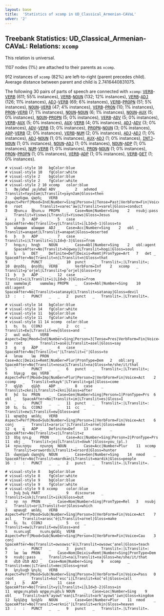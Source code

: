 ```yaml
---
layout: base
title:  'Statistics of xcomp in UD_Classical_Armenian-CAVaL'
udver: '2'
---
```


## Treebank Statistics: UD_Classical_Armenian-CAVaL: Relations: `xcomp`

This relation is universal.

1107 nodes (1%) are attached to their parents as `xcomp`.

912 instances of `xcomp` (82%) are left-to-right (parent precedes child).
Average distance between parent and child is 2.7416440831075.

The following 30 pairs of parts of speech are connected with `xcomp`: <tt><a href="xcl_caval-pos-VERB.html">VERB</a></tt>-<tt><a href="xcl_caval-pos-VERB.html">VERB</a></tt> (611; 55% instances), <tt><a href="xcl_caval-pos-VERB.html">VERB</a></tt>-<tt><a href="xcl_caval-pos-NOUN.html">NOUN</a></tt> (132; 12% instances), <tt><a href="xcl_caval-pos-VERB.html">VERB</a></tt>-<tt><a href="xcl_caval-pos-ADJ.html">ADJ</a></tt> (126; 11% instances), <tt><a href="xcl_caval-pos-ADJ.html">ADJ</a></tt>-<tt><a href="xcl_caval-pos-VERB.html">VERB</a></tt> (69; 6% instances), <tt><a href="xcl_caval-pos-VERB.html">VERB</a></tt>-<tt><a href="xcl_caval-pos-PROPN.html">PROPN</a></tt> (51; 5% instances), <tt><a href="xcl_caval-pos-NOUN.html">NOUN</a></tt>-<tt><a href="xcl_caval-pos-VERB.html">VERB</a></tt> (47; 4% instances), <tt><a href="xcl_caval-pos-VERB.html">VERB</a></tt>-<tt><a href="xcl_caval-pos-PRON.html">PRON</a></tt> (10; 1% instances), <tt><a href="xcl_caval-pos-PRON.html">PRON</a></tt>-<tt><a href="xcl_caval-pos-VERB.html">VERB</a></tt> (7; 1% instances), <tt><a href="xcl_caval-pos-NOUN.html">NOUN</a></tt>-<tt><a href="xcl_caval-pos-NOUN.html">NOUN</a></tt> (6; 1% instances), <tt><a href="xcl_caval-pos-NOUN.html">NOUN</a></tt>-<tt><a href="xcl_caval-pos-AUX.html">AUX</a></tt> (5; 0% instances), <tt><a href="xcl_caval-pos-NOUN.html">NOUN</a></tt>-<tt><a href="xcl_caval-pos-PROPN.html">PROPN</a></tt> (5; 0% instances), <tt><a href="xcl_caval-pos-VERB.html">VERB</a></tt>-<tt><a href="xcl_caval-pos-ADV.html">ADV</a></tt> (5; 0% instances), <tt><a href="xcl_caval-pos-VERB.html">VERB</a></tt>-<tt><a href="xcl_caval-pos-AUX.html">AUX</a></tt> (5; 0% instances), <tt><a href="xcl_caval-pos-AUX.html">AUX</a></tt>-<tt><a href="xcl_caval-pos-VERB.html">VERB</a></tt> (4; 0% instances), <tt><a href="xcl_caval-pos-ADJ.html">ADJ</a></tt>-<tt><a href="xcl_caval-pos-ADV.html">ADV</a></tt> (3; 0% instances), <tt><a href="xcl_caval-pos-ADV.html">ADV</a></tt>-<tt><a href="xcl_caval-pos-VERB.html">VERB</a></tt> (3; 0% instances), <tt><a href="xcl_caval-pos-PROPN.html">PROPN</a></tt>-<tt><a href="xcl_caval-pos-NOUN.html">NOUN</a></tt> (3; 0% instances), <tt><a href="xcl_caval-pos-ADP.html">ADP</a></tt>-<tt><a href="xcl_caval-pos-VERB.html">VERB</a></tt> (2; 0% instances), <tt><a href="xcl_caval-pos-VERB.html">VERB</a></tt>-<tt><a href="xcl_caval-pos-NUM.html">NUM</a></tt> (2; 0% instances), <tt><a href="xcl_caval-pos-ADJ.html">ADJ</a></tt>-<tt><a href="xcl_caval-pos-ADJ.html">ADJ</a></tt> (1; 0% instances), <tt><a href="xcl_caval-pos-ADJ.html">ADJ</a></tt>-<tt><a href="xcl_caval-pos-NOUN.html">NOUN</a></tt> (1; 0% instances), <tt><a href="xcl_caval-pos-AUX.html">AUX</a></tt>-<tt><a href="xcl_caval-pos-ADJ.html">ADJ</a></tt> (1; 0% instances), <tt><a href="xcl_caval-pos-INTJ.html">INTJ</a></tt>-<tt><a href="xcl_caval-pos-NOUN.html">NOUN</a></tt> (1; 0% instances), <tt><a href="xcl_caval-pos-NOUN.html">NOUN</a></tt>-<tt><a href="xcl_caval-pos-ADJ.html">ADJ</a></tt> (1; 0% instances), <tt><a href="xcl_caval-pos-NOUN.html">NOUN</a></tt>-<tt><a href="xcl_caval-pos-ADP.html">ADP</a></tt> (1; 0% instances), <tt><a href="xcl_caval-pos-NUM.html">NUM</a></tt>-<tt><a href="xcl_caval-pos-VERB.html">VERB</a></tt> (1; 0% instances), <tt><a href="xcl_caval-pos-PRON.html">PRON</a></tt>-<tt><a href="xcl_caval-pos-NOUN.html">NOUN</a></tt> (1; 0% instances), <tt><a href="xcl_caval-pos-PRON.html">PRON</a></tt>-<tt><a href="xcl_caval-pos-PROPN.html">PROPN</a></tt> (1; 0% instances), <tt><a href="xcl_caval-pos-VERB.html">VERB</a></tt>-<tt><a href="xcl_caval-pos-ADP.html">ADP</a></tt> (1; 0% instances), <tt><a href="xcl_caval-pos-VERB.html">VERB</a></tt>-<tt><a href="xcl_caval-pos-DET.html">DET</a></tt> (1; 0% instances).


~~~ conllu
# visual-style 10	bgColor:blue
# visual-style 10	fgColor:white
# visual-style 2	bgColor:blue
# visual-style 2	fgColor:white
# visual-style 2 10 xcomp	color:blue
1	Յայնժամ	յայնժամ	ADV	_	_	2	advmod	_	Translit=Yaynžam|LTranslit=yaynžam|Gloss=then
2	վարեցաւ	վարել	VERB	_	Aspect=Perf|Mood=Ind|Number=Sing|Person=1|Tense=Past|VerbForm=Fin|Voice=Pass	0	root	_	Translit=varecʻaw|LTranslit=varel|Gloss=conduct
3	Յիսուս	Յիսուս	PROPN	_	Case=Nom|Number=Sing	2	nsubj:pass	_	Translit=Yisows|LTranslit=Yisows|Gloss=Jesus
4	յ	ի	ADP	_	_	5	case	_	SpaceAfter=No|Translit=y|LTranslit=i|LId=ի-1|Gloss=to
5	անապատ	անապատ	ADJ	_	Case=Acc|Number=Sing	2	obl	_	Translit=anapat|LTranslit=anapat|Gloss=deserted
6	ի	ի	ADP	_	_	7	case	_	Translit=i|LTranslit=i|LId=ի-3|Gloss=from
7	հոգւոյ	հոգի	NOUN	_	Case=Abl|Number=Sing	2	obl:agent	_	SpaceAfter=No|Translit=hogwoy|LTranslit=hogi|Gloss=soul
8	ն	ն	DET	_	Definite=Def|Deixis=Remt|PronType=Art	7	det	_	SpaceAfter=No|Translit=n|LTranslit=n|Gloss=that
9	՝	՝	PUNCT	_	_	10	punct	_	Translit=;|LTranslit=;
10	փորձել	փորձել	VERB	_	VerbForm=Inf	2	xcomp	_	Translit=pʻorjel|LTranslit=pʻorjel|Gloss=try
11	ի	ի	ADP	_	_	12	case	_	Translit=i|LTranslit=i|LId=ի-3|Gloss=from
12	սատանայէ	սատանայ	PROPN	_	Case=Abl|Number=Sing	10	obl:agent	_	SpaceAfter=No|Translit=satanayē|LTranslit=satanay|Gloss=devil
13	:	:	PUNCT	_	_	2	punct	_	Translit=.|LTranslit=.

~~~


~~~ conllu
# visual-style 14	bgColor:blue
# visual-style 14	fgColor:white
# visual-style 11	bgColor:blue
# visual-style 11	fgColor:white
# visual-style 11 14 xcomp	color:blue
1	Եւ	եւ	CCONJ	_	_	2	cc	_	Translit=Ew|LTranslit=ew|Gloss=and
2	ասէ	ասել	VERB	_	Aspect=Imp|Mood=Ind|Number=Sing|Person=3|Tense=Pres|VerbForm=Fin|Voice=Act	0	root	_	Translit=asē|LTranslit=asel|Gloss=say
3	ց	ց	ADP	_	_	4	case	_	SpaceAfter=No|Translit=cʻ|LTranslit=cʻ|Gloss=to
4	նոսա	նա	PRON	_	Case=Acc|Deixis=Remt|Number=Plur|PronType=Dem	2	obl:arg	_	SpaceAfter=No|Translit=nosa|LTranslit=na|Gloss=he/she/it/that
5	՝	՝	PUNCT	_	_	6	punct	_	Translit=;|LTranslit=;
6	եկայք	գալ	VERB	_	Aspect=Perf|Mood=Imp|Number=Plur|Person=2|VerbForm=Fin|Voice=Act	2	ccomp	_	Translit=ekaykʻ|LTranslit=gal|Gloss=come
7	զկնի	զկնի	ADP	_	_	8	case	_	Translit=zkni|LTranslit=zkni|Gloss=after
8	իմ	ես	PRON	_	Case=Gen|Number=Sing|Person=1|PronType=Prs	6	obl	_	SpaceAfter=No|Translit=im|LTranslit=es|Gloss=I
9	.	.	PUNCT	_	_	11	punct	_	Translit=:|LTranslit=:
10	եւ	եւ	CCONJ	_	_	11	cc	_	Translit=ew|LTranslit=ew|Gloss=and
11	արարից	առնել	VERB	_	Aspect=Perf|Mood=Sub|Number=Sing|Person=1|VerbForm=Fin|Voice=Act	6	conj	_	Translit=araricʻ|LTranslit=aṙnel|Gloss=make
12	զ	զ	ADP	_	Definite=Def	13	case	_	SpaceAfter=No|Translit=z|LTranslit=z
13	ձեզ	դուք	PRON	_	Case=Acc|Number=Sing|Person=2|PronType=Prs	11	obj	_	Translit=jez|LTranslit=dowkʻ|Gloss=you_(pl.)
14	որսւորդս	որսորդ	NOUN	_	Case=Acc|Number=Plur	11	xcomp	_	Translit=orswords|LTranslit=orsord|Gloss=hunter
15	մարդկան	մարդիկ	NOUN	_	Case=Gen|Number=Sing	14	nmod	_	SpaceAfter=No|Translit=mardkan|LTranslit=mardik|Gloss=people
16	:	:	PUNCT	_	_	2	punct	_	Translit=.|LTranslit=.

~~~


~~~ conllu
# visual-style 8	bgColor:blue
# visual-style 8	fgColor:white
# visual-style 9	bgColor:blue
# visual-style 9	fgColor:white
# visual-style 9 8 xcomp	color:blue
1	իսկ	իսկ	PART	_	_	9	discourse	_	Translit=isk|LTranslit=isk|Gloss=but
2	որ	որ	PRON	_	Case=Nom|Number=Sing|PronType=Rel	3	nsubj	_	Translit=or|LTranslit=or|Gloss=which
3	արասցէ	առնել	VERB	_	Aspect=Perf|Mood=Sub|Number=Sing|Person=3|VerbForm=Fin|Voice=Act	7	acl	_	Translit=arascʻē|LTranslit=aṙnel|Gloss=make
4	եւ	եւ	CCONJ	_	_	5	cc	_	Translit=ew|LTranslit=ew|Gloss=and
5	ուսուսցէ	ուսուցանել	VERB	_	Aspect=Perf|Mood=Sub|Number=Sing|Person=3|VerbForm=Fin|Voice=Cau	3	conj	_	SpaceAfter=No|Translit=owsowscʻē|LTranslit=owsowcʻanel|Gloss=teach
6	.	.	PUNCT	_	_	3	punct	_	Translit=:|LTranslit=:
7	նա	նա	PRON	_	Case=Nom|Deixis=Remt|Number=Sing|PronType=Dem	9	nsubj:pass	_	Translit=na|LTranslit=na|Gloss=he/she/it/that
8	մեծ	մեծ	ADJ	_	Case=Nom|Number=Sing	9	xcomp	_	Translit=mec|LTranslit=mec|Gloss=great
9	կոչեսցի	կոչել	VERB	_	Aspect=Perf|Mood=Sub|Number=Sing|Person=3|VerbForm=Fin|Voice=Pass	0	root	_	Translit=kočʻescʻi|LTranslit=kočʻel|Gloss=call
10	յ	ի	ADP	_	_	11	case	_	SpaceAfter=No|Translit=y|LTranslit=i|LId=ի-2|Gloss=in
11	արքայութեան	արքայութիւն	NOUN	_	Case=Loc|Number=Sing	9	obl	_	Translit=arkʻayowtʻean|LTranslit=arkʻayowtʻiwn|Gloss=kingdom
12	երկնից	երկին	NOUN	_	Case=Gen|Number=Plur	11	nmod	_	SpaceAfter=No|Translit=erknicʻ|LTranslit=erkin|Gloss=heaven
13	:	:	PUNCT	_	_	9	punct	_	Translit=.|LTranslit=.

~~~



